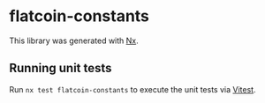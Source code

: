 # flatcoin-constants

This library was generated with [Nx](https://nx.dev).

## Running unit tests

Run `nx test flatcoin-constants` to execute the unit tests via [Vitest](https://vitest.dev/).
